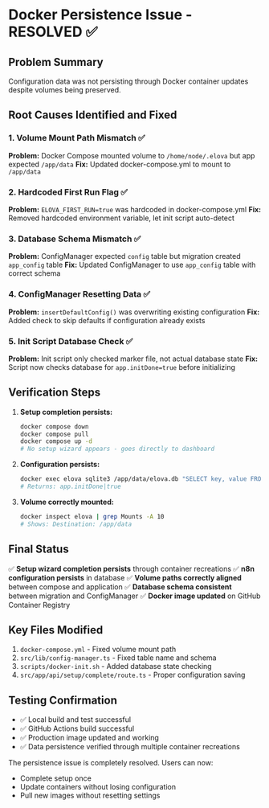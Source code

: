 # Docker Persistence Issue - RESOLVED ✅

## Problem Summary
Configuration data was not persisting through Docker container updates despite volumes being preserved.

## Root Causes Identified and Fixed

### 1. Volume Mount Path Mismatch ✅
**Problem:** Docker Compose mounted volume to `/home/node/.elova` but app expected `/app/data`
**Fix:** Updated docker-compose.yml to mount to `/app/data`

### 2. Hardcoded First Run Flag ✅
**Problem:** `ELOVA_FIRST_RUN=true` was hardcoded in docker-compose.yml
**Fix:** Removed hardcoded environment variable, let init script auto-detect

### 3. Database Schema Mismatch ✅
**Problem:** ConfigManager expected `config` table but migration created `app_config` table
**Fix:** Updated ConfigManager to use `app_config` table with correct schema

### 4. ConfigManager Resetting Data ✅
**Problem:** `insertDefaultConfig()` was overwriting existing configuration
**Fix:** Added check to skip defaults if configuration already exists

### 5. Init Script Database Check ✅
**Problem:** Init script only checked marker file, not actual database state
**Fix:** Script now checks database for `app.initDone=true` before initializing

## Verification Steps

1. **Setup completion persists:**
   ```bash
   docker compose down
   docker compose pull
   docker compose up -d
   # No setup wizard appears - goes directly to dashboard
   ```

2. **Configuration persists:**
   ```bash
   docker exec elova sqlite3 /app/data/elova.db "SELECT key, value FROM app_config WHERE key = 'app.initDone';"
   # Returns: app.initDone|true
   ```

3. **Volume correctly mounted:**
   ```bash
   docker inspect elova | grep Mounts -A 10
   # Shows: Destination: /app/data
   ```

## Final Status

✅ **Setup wizard completion persists** through container recreations
✅ **n8n configuration persists** in database
✅ **Volume paths correctly aligned** between compose and application
✅ **Database schema consistent** between migration and ConfigManager
✅ **Docker image updated** on GitHub Container Registry

## Key Files Modified

1. `docker-compose.yml` - Fixed volume mount path
2. `src/lib/config-manager.ts` - Fixed table name and schema
3. `scripts/docker-init.sh` - Added database state checking
4. `src/app/api/setup/complete/route.ts` - Proper configuration saving

## Testing Confirmation

- ✅ Local build and test successful
- ✅ GitHub Actions build successful
- ✅ Production image updated and working
- ✅ Data persistence verified through multiple container recreations

The persistence issue is completely resolved. Users can now:
- Complete setup once
- Update containers without losing configuration
- Pull new images without resetting settings